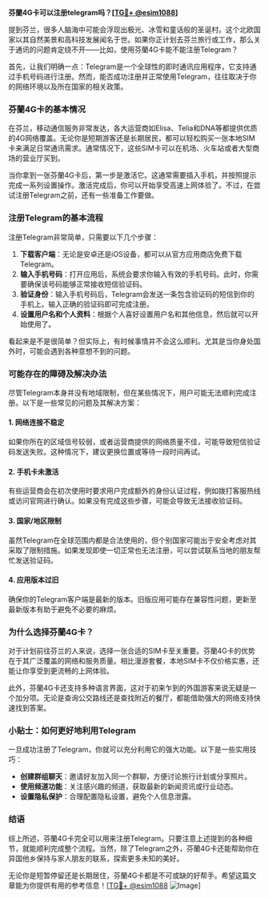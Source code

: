 **芬蘭4G卡可以注册telegram吗？[[TG💪+ @esim1088](https://t.me/s/esim1088)]**

提到芬兰，很多人脑海中可能会浮现出极光、冰雪和童话般的圣诞村。这个北欧国家以其自然美景和高科技发展闻名于世。如果你正计划去芬兰旅行或工作，那么关于通讯的问题肯定绕不开——比如，使用芬蘭4G卡能不能注册Telegram？

首先，让我们明确一点：Telegram是一个全球性的即时通讯应用程序，它支持通过手机号码进行注册。然而，能否成功注册并正常使用Telegram，往往取决于你的网络环境以及所在国家的相关政策。

### 芬蘭4G卡的基本情况

在芬兰，移动通信服务非常发达，各大运营商如Elisa、Telia和DNA等都提供优质的4G网络覆盖。无论你是短期游客还是长期居民，都可以轻松购买一张本地SIM卡来满足日常通讯需求。通常情况下，这些SIM卡可以在机场、火车站或者大型商场的营业厅买到。

当你拿到一张芬蘭4G卡后，第一步是激活它。这通常需要插入手机，并按照提示完成一系列设置操作。激活完成后，你可以开始享受高速上网体验了。不过，在尝试注册Telegram之前，还有一些准备工作要做。

### 注册Telegram的基本流程

注册Telegram非常简单，只需要以下几个步骤：

1. **下载客户端**：无论是安卓还是iOS设备，都可以从官方应用商店免费下载Telegram。
2. **输入手机号码**：打开应用后，系统会要求你输入有效的手机号码。此时，你需要确保该号码能够正常接收短信验证码。
3. **验证身份**：输入手机号码后，Telegram会发送一条包含验证码的短信到你的手机上。输入正确的验证码即可完成注册。
4. **设置用户名和个人资料**：根据个人喜好设置用户名和其他信息，然后就可以开始使用了。

看起来是不是很简单？但实际上，有时候事情并不会这么顺利。尤其是当你身处国外时，可能会遇到各种意想不到的问题。

### 可能存在的障碍及解决办法

尽管Telegram本身并没有地域限制，但在某些情况下，用户可能无法顺利完成注册。以下是一些常见的问题及其解决方案：

#### 1. 网络连接不稳定
如果你所在的区域信号较弱，或者运营商提供的网络质量不佳，可能导致短信验证码发送失败。这种情况下，建议更换位置或等待一段时间再试。

#### 2. 手机卡未激活
有些运营商会在初次使用时要求用户完成额外的身份认证过程，例如拨打客服热线或访问官网进行确认。如果没有完成这些步骤，可能会导致无法接收验证码。

#### 3. 国家/地区限制
虽然Telegram在全球范围内都是合法使用的，但个别国家可能出于安全考虑对其采取了限制措施。如果发现即使一切正常也无法注册，可以尝试联系当地的朋友帮忙发送验证码。

#### 4. 应用版本过旧
确保你的Telegram客户端是最新的版本。旧版应用可能存在兼容性问题，更新至最新版本有助于避免不必要的麻烦。

### 为什么选择芬蘭4G卡？

对于计划前往芬兰的人来说，选择一张合适的SIM卡至关重要。芬蘭4G卡的优势在于其广泛覆盖的网络和服务质量。相比漫游套餐，本地SIM卡不仅价格实惠，还能让你享受到更流畅的上网体验。

此外，芬蘭4G卡还支持多种语言界面，这对于初来乍到的外国游客来说无疑是一个加分项。无论是查询公交路线还是查找附近的餐厅，都能借助强大的网络支持快速找到答案。

### 小贴士：如何更好地利用Telegram

一旦成功注册了Telegram，你就可以充分利用它的强大功能。以下是一些实用技巧：

- **创建群组聊天**：邀请好友加入同一个群聊，方便讨论旅行计划或分享照片。
- **使用频道功能**：关注感兴趣的频道，获取最新的新闻资讯或行业动态。
- **设置隐私保护**：合理配置隐私设置，避免个人信息泄露。

### 结语

综上所述，芬蘭4G卡完全可以用来注册Telegram。只要注意上述提到的各种细节，就能顺利完成整个流程。当然，除了Telegram之外，芬蘭4G卡还能帮助你在异国他乡保持与家人朋友的联系，探索更多未知的美好。

无论你是短暂停留还是长期居住，芬蘭4G卡都是不可或缺的好帮手。希望这篇文章能为你提供有用的参考信息！[[TG💪+ @esim1088](https://t.me/s/esim1088) ![Image](https://i.postimg.cc/4NQfJmqS/Snipaste-2025-05-13-00-14-12.png)]